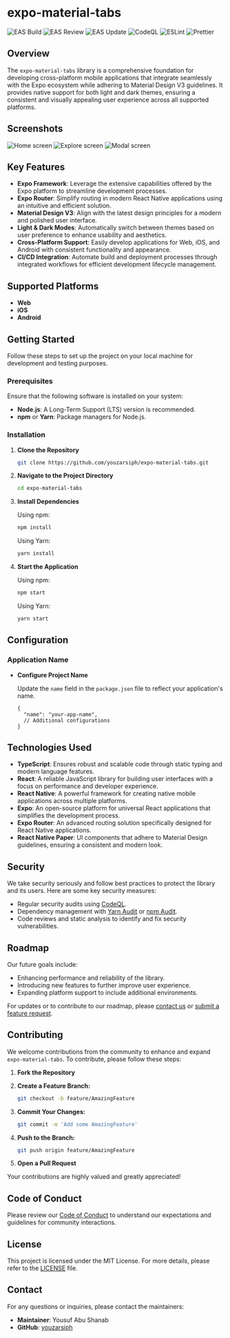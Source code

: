 # expo-material-tabs

![EAS Build](https://github.com/youzarsiph/expo-material-tabs/actions/workflows/eas-build.yml/badge.svg)
![EAS Review](https://github.com/youzarsiph/expo-material-tabs/actions/workflows/eas-reviews.yml/badge.svg)
![EAS Update](https://github.com/youzarsiph/expo-material-tabs/actions/workflows/eas-update.yml/badge.svg)
![CodeQL](https://github.com/youzarsiph/expo-material-tabs/actions/workflows/codeql.yml/badge.svg)
![ESLint](https://github.com/youzarsiph/expo-material-tabs/actions/workflows/eslint.yml/badge.svg)
![Prettier](https://github.com/youzarsiph/expo-material-tabs/actions/workflows/prettier.yml/badge.svg)

## Overview

The `expo-material-tabs` library is a comprehensive foundation for developing cross-platform mobile applications that integrate seamlessly with the Expo ecosystem while adhering to Material Design V3 guidelines. It provides native support for both light and dark themes, ensuring a consistent and visually appealing user experience across all supported platforms.

## Screenshots

![Home screen](assets/screenshots/home.png)
![Explore screen](assets/screenshots/explore.png)
![Modal screen](assets/screenshots/modal.png)

## Key Features

- **Expo Framework**: Leverage the extensive capabilities offered by the Expo platform to streamline development processes.
- **Expo Router**: Simplify routing in modern React Native applications using an intuitive and efficient solution.
- **Material Design V3**: Align with the latest design principles for a modern and polished user interface.
- **Light & Dark Modes**: Automatically switch between themes based on user preference to enhance usability and aesthetics.
- **Cross-Platform Support**: Easily develop applications for Web, iOS, and Android with consistent functionality and appearance.
- **CI/CD Integration**: Automate build and deployment processes through integrated workflows for efficient development lifecycle management.

## Supported Platforms

- **Web**
- **iOS**
- **Android**

## Getting Started

Follow these steps to set up the project on your local machine for development and testing purposes.

### Prerequisites

Ensure that the following software is installed on your system:

- **Node.js**: A Long-Term Support (LTS) version is recommended.
- **npm** or **Yarn**: Package managers for Node.js.

### Installation

1. **Clone the Repository**

   ```bash
   git clone https://github.com/youzarsiph/expo-material-tabs.git
   ```

2. **Navigate to the Project Directory**

   ```bash
   cd expo-material-tabs
   ```

3. **Install Dependencies**

   Using npm:

   ```bash
   npm install
   ```

   Using Yarn:

   ```bash
   yarn install
   ```

4. **Start the Application**

   Using npm:

   ```bash
   npm start
   ```

   Using Yarn:

   ```bash
   yarn start
   ```

## Configuration

### Application Name

- **Configure Project Name**

  Update the `name` field in the `package.json` file to reflect your application's name.

  ```jsonc
  {
    "name": "your-app-name",
    // Additional configurations
  }
  ```

## Technologies Used

- **TypeScript**: Ensures robust and scalable code through static typing and modern language features.
- **React**: A reliable JavaScript library for building user interfaces with a focus on performance and developer experience.
- **React Native**: A powerful framework for creating native mobile applications across multiple platforms.
- **Expo**: An open-source platform for universal React applications that simplifies the development process.
- **Expo Router**: An advanced routing solution specifically designed for React Native applications.
- **React Native Paper**: UI components that adhere to Material Design guidelines, ensuring a consistent and modern look.

## Security

We take security seriously and follow best practices to protect the library and its users. Here are some key security measures:

- Regular security audits using [CodeQL](https://codeql.github.com/).
- Dependency management with [Yarn Audit](https://classic.yarnpkg.com/en/package/yarn-audit/) or [npm Audit](https://docs.npmjs.com/cli/v7/commands/npm-audit).
- Code reviews and static analysis to identify and fix security vulnerabilities.

## Roadmap

Our future goals include:

- Enhancing performance and reliability of the library.
- Introducing new features to further improve user experience.
- Expanding platform support to include additional environments.

For updates or to contribute to our roadmap, please [contact us](https://github.com/youzarsiph/expo-material-tabs/issues) or [submit a feature request](https://github.com/youzarsiph/expo-material-tabs/issues/new?template=feature_request.md).

## Contributing

We welcome contributions from the community to enhance and expand `expo-material-tabs`. To contribute, please follow these steps:

1. **Fork the Repository**
2. **Create a Feature Branch:**

   ```bash
   git checkout -b feature/AmazingFeature
   ```

3. **Commit Your Changes:**

   ```bash
   git commit -m 'Add some AmazingFeature'
   ```

4. **Push to the Branch:**

   ```bash
   git push origin feature/AmazingFeature
   ```

5. **Open a Pull Request**

Your contributions are highly valued and greatly appreciated!

## Code of Conduct

Please review our [Code of Conduct](CODE_OF_CONDUCT.md) to understand our expectations and guidelines for community interactions.

## License

This project is licensed under the MIT License. For more details, please refer to the [LICENSE](LICENSE) file.

## Contact

For any questions or inquiries, please contact the maintainers:

- **Maintainer**: Yousuf Abu Shanab
- **GitHub**: [youzarsiph](https://github.com/youzarsiph)

